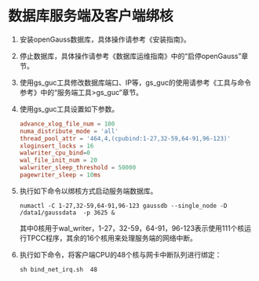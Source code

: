 # 数据库服务端及客户端绑核<a name="ZH-CN_TOPIC_0289900458"></a>

1.  安装openGauss数据库，具体操作请参考《安装指南》。
2.  停止数据库，具体操作请参考《数据库运维指南》中的“启停openGauss”章节。
3.  使用gs\_guc工具修改数据库端口、IP等，gs\_guc的使用请参考《工具与命令参考》中的“服务端工具\>gs\_guc”章节。
4.  使用gs\_guc工具设置如下参数。

    ```conf
    advance_xlog_file_num = 100
    numa_distribute_mode = 'all'
    thread_pool_attr = '464,4,(cpubind:1-27,32-59,64-91,96-123)'
    xloginsert_locks = 16
    walwriter_cpu_bind=0
    wal_file_init_num = 20
    walwriter_sleep_threshold = 50000
    pagewriter_sleep = 10ms
    ```

5.  执行如下命令以绑核方式启动服务端数据库。

    ```
    numactl -C 1-27,32-59,64-91,96-123 gaussdb --single_node -D /data1/gaussdata  -p 3625 &
    ```

    其中0核用于wal\_writer，1-27，32-59，64-91，96-123表示使用111个核运行TPCC程序，其余的16个核用来处理服务端的网络中断。

6.  执行如下命令，将客户端CPU的48个核与网卡中断队列进行绑定：

    ```
    sh bind_net_irq.sh  48
    ```


